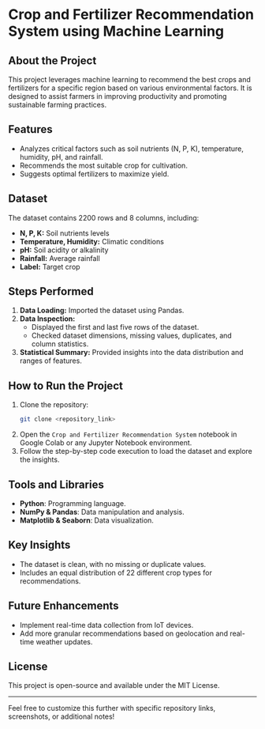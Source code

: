 # Crop and Fertilizer Recommendation System using Machine Learning

## About the Project
This project leverages machine learning to recommend the best crops and fertilizers for a specific region based on various environmental factors. It is designed to assist farmers in improving productivity and promoting sustainable farming practices.

## Features
- Analyzes critical factors such as soil nutrients (N, P, K), temperature, humidity, pH, and rainfall.
- Recommends the most suitable crop for cultivation.
- Suggests optimal fertilizers to maximize yield.

## Dataset
The dataset contains 2200 rows and 8 columns, including:
- **N, P, K:** Soil nutrients levels
- **Temperature, Humidity:** Climatic conditions
- **pH:** Soil acidity or alkalinity
- **Rainfall:** Average rainfall
- **Label:** Target crop

## Steps Performed
1. **Data Loading:** Imported the dataset using Pandas.
2. **Data Inspection:**
   - Displayed the first and last five rows of the dataset.
   - Checked dataset dimensions, missing values, duplicates, and column statistics.
3. **Statistical Summary:** Provided insights into the data distribution and ranges of features.

## How to Run the Project
1. Clone the repository:
   ```bash
   git clone <repository_link>
   ```
2. Open the `Crop and Fertilizer Recommendation System` notebook in Google Colab or any Jupyter Notebook environment.
3. Follow the step-by-step code execution to load the dataset and explore the insights.

## Tools and Libraries
- **Python**: Programming language.
- **NumPy & Pandas**: Data manipulation and analysis.
- **Matplotlib & Seaborn**: Data visualization.

## Key Insights
- The dataset is clean, with no missing or duplicate values.
- Includes an equal distribution of 22 different crop types for recommendations.

## Future Enhancements
- Implement real-time data collection from IoT devices.
- Add more granular recommendations based on geolocation and real-time weather updates.

## License
This project is open-source and available under the MIT License. 

---

Feel free to customize this further with specific repository links, screenshots, or additional notes! 
